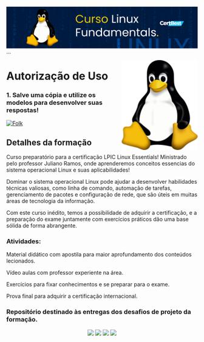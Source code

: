 <img align="right" src="https://raw.githubusercontent.com/araujoeverton/Curso_Linux_Essentials/main/imagens/curso-linux-fundamentals.jpg" width="1000"/>   ...



<img align="right" src="https://github.com/araujoeverton/Curso_Linux_Essentials/blob/main/imagens/Tux.svg.png?raw=true" width="200"/>

# Autorização de Uso
### 1. Salve uma cópia e utilize os modelos para desenvolver suas respostas!
<a href="https://github.com//alexklenio/DIO-Microsoft-Azure-AI-Fundamentals/fork">
    <img alt="Folk" title="Fork Button" src="https://shields.io/badge/-DAR%20FORK-red.svg?&style=for-the-badge&logo=github&logoColor=white"/></a>


## Detalhes da formação

Curso preparatório para a certificação LPIC Linux Essentials! Ministrado pelo professor Juliano Ramos, onde aprenderemos conceitos essencias do sistema operacional Linux e suas aplicabilidades!

Dominar o sistema operacional Linux pode ajudar a desenvolver habilidades técnicas valiosas, como linha de comando, automação de tarefas, gerenciamento de pacotes e configuração de rede, que são úteis em muitas áreas de tecnologia da informação.

Com este curso inédito, temos a possibilidade de adquirir a certificação, e a preparação do exame juntamente com exercícios práticos dão uma base sólida de forma abrangente.


### Atividades:
Material didático com apostila para maior aprofundamento dos conteúdos lecionados.

Vídeo aulas com professor experiente na área.

Exercícios para fixar conhecimentos e se preparar para o exame.

Prova final para adquirir a certificação internacional. 


### Repositório destinado às entregas dos desafios de projeto da formação.


<div align="center">
  <p>
      <img src="https://img.shields.io/github/languages/count/alexklenio/DIO-dotnet-developer"/>
      <img src="https://img.shields.io/github/repo-size/alexklenio/DIO-dotnet-developer"/>
      <img src="https://img.shields.io/github/last-commit/alexklenio/DIO-dotnet-developer"/>
      <img src="https://img.shields.io/github/issues/alexklenio/DIO-dotnet-developer"/>
  </p> 
</div>
